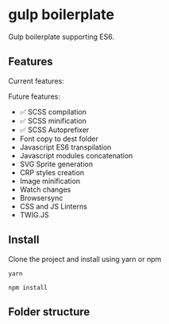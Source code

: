 # gulp boilerplate

Gulp boilerplate supporting ES6.

## Features

Current features:

Future features:
- :white_check_mark: SCSS compilation
- :white_check_mark: SCSS minification
- :white_check_mark: SCSS Autoprefixer
- Font copy to dest folder
- Javascript ES6 transpilation
- Javascript modules concatenation
- SVG Sprite generation
- CRP styles creation
- Image minification
- Watch changes
- Browsersync
- CSS and JS Linterns
- TWIG.JS

## Install

Clone the project and install using yarn or npm

```
yarn
```
```
npm install
```

## Folder structure
